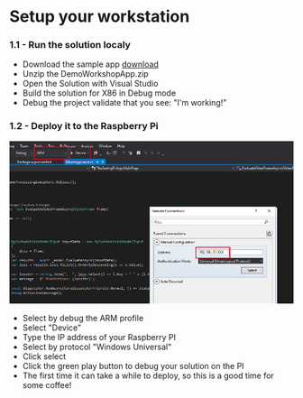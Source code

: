 # Setup your workstation

### 1.1 - Run the solution localy

* Download the sample app [download](Assets/DemoWorkshopApp.zip)
* Unzip the DemoWorkshopApp.zip
* Open the Solution with Visual Studio
* Build the solution for X86 in Debug mode
* Debug the project validate that you see: "I'm working!"

### 1.2 - Deploy it to the Raspberry Pi
![](../Challenge%202/Assets/img_3015.jpg)

* Select by debug the ARM profile
* Select "Device"
* Type the IP address of your Raspberry PI
* Select by protocol "Windows Universal"
* Click select
* Click the green play button to debug your solution on the PI
* The first time it can take a while to deploy, so this is a good time for some coffee!

